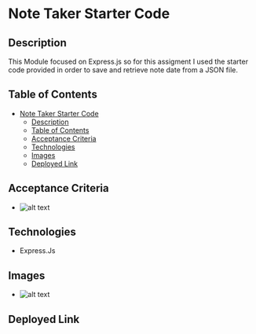 # Note Taker Starter Code

## Description
This Module focused on Express.js so for this assigment I used the starter code provided in order to save and retrieve note date from a JSON file. 

## Table of Contents
- [Note Taker Starter Code](#note-taker-starter-code)
  - [Description](#description)
  - [Table of Contents](#table-of-contents)
  - [Acceptance Criteria](#acceptance-criteria)
  - [Technologies](#technologies)
  - [Images](#images)
  - [Deployed Link](#deployed-link)

## Acceptance Criteria
- ![alt text](./public/assets/Screenshot%202024-03-05%20at%206.37.23%20PM.png "Acceptance Criteria")
  
## Technologies
- Express.Js
  
## Images 
- ![alt text](./public/assets/Screenshot%202024-03-05%20at%206.39.00%20PM.png "Mockup of site")
  
## Deployed Link
